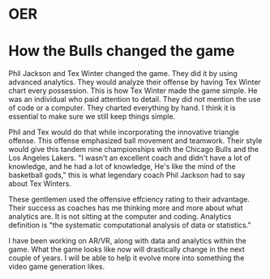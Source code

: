 # OER 

# How the Bulls changed the game 

Phil Jackson and Tex Winter changed the game.  They did it by using advanced analytics.  They would analyze their offense by having Tex Winter chart every possession.  This is how Tex Winter made the game simple.  He was an individual who paid attention to detail. They did not mention the use of code or a computer.  They charted everything by hand.  I think it is essential to make sure we still keep things simple.

Phil and Tex would do that while incorporating the innovative triangle offense.  This offense emphasized ball movement and teamwork.  Their style would give this tandem nine championships with the Chicago Bulls and the Los Angeles Lakers. "I wasn't an excellent coach and didn't have a lot of knowledge, and he had a lot of knowledge, He's like the mind of the basketball gods," this is what legendary coach Phil Jackson had to say about Tex Winters.

These gentlemen used the offensive effciency rating to their advantage.  Their success as coaches has me thinking more and more about what analytics are.  It is not sitting at the computer and coding.  Analytics definition is "the systematic computational analysis of data or statistics." 

I have been working on AR/VR, along with data and analytics within the game.  What the game looks like now will drastically change in the next couple of years.  I will be able to help it evolve more into something the video game generation likes.

